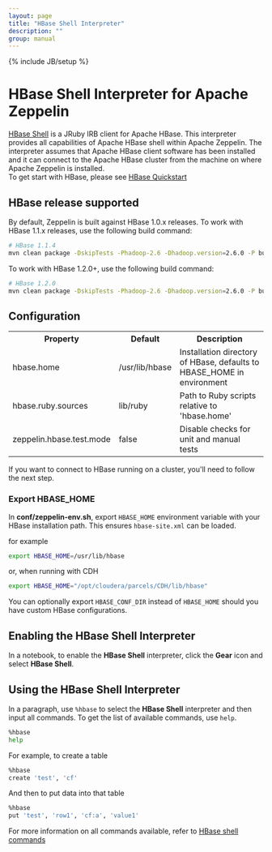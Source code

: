 ```yaml
---
layout: page
title: "HBase Shell Interpreter"
description: ""
group: manual
---
```

{% include JB/setup %}

# HBase Shell Interpreter for Apache Zeppelin

<div id="toc"></div>

[HBase Shell](http://hbase.apache.org/book.html#shell) is a JRuby IRB client for Apache HBase. This interpreter provides all capabilities of Apache HBase shell within Apache Zeppelin. The interpreter assumes that Apache HBase client software has been installed and it can connect to the Apache HBase cluster from the machine on where Apache Zeppelin is installed.  
To get start with HBase, please see [HBase Quickstart](https://hbase.apache.org/book.html#quickstart)

## HBase release supported
By default, Zeppelin is built against HBase 1.0.x releases. To work with HBase 1.1.x releases, use the following build command:
```bash
# HBase 1.1.4
mvn clean package -DskipTests -Phadoop-2.6 -Dhadoop.version=2.6.0 -P build-distr -Dhbase.hbase.version=1.1.4 -Dhbase.hadoop.version=2.6.0
```
To work with HBase 1.2.0+, use the following build command:

```bash
# HBase 1.2.0
mvn clean package -DskipTests -Phadoop-2.6 -Dhadoop.version=2.6.0 -P build-distr -Dhbase.hbase.version=1.2.0 -Dhbase.hadoop.version=2.6.0
```

## Configuration

<table class="table-configuration">
  <tr>
    <th>Property</th>
    <th>Default</th>
    <th>Description</th>
  </tr>
  <tr>
    <td>hbase.home</td>
    <td>/usr/lib/hbase</td>
    <td>Installation directory of HBase, defaults to HBASE_HOME in environment</td>
  </tr>
  <tr>
    <td>hbase.ruby.sources</td>
    <td>lib/ruby</td>
    <td>Path to Ruby scripts relative to 'hbase.home'</td>
  </tr>
  <tr>
    <td>zeppelin.hbase.test.mode</td>
    <td>false</td>
    <td>Disable checks for unit and manual tests</td>
  </tr>
</table>

If you want to connect to HBase running on a cluster, you'll need to follow the next step.

### Export HBASE_HOME
In **conf/zeppelin-env.sh**, export `HBASE_HOME` environment variable with your HBase installation path. This ensures `hbase-site.xml` can be loaded.

for example

```bash
export HBASE_HOME=/usr/lib/hbase
```

or, when running with CDH

```bash
export HBASE_HOME="/opt/cloudera/parcels/CDH/lib/hbase"
```

You can optionally export `HBASE_CONF_DIR` instead of `HBASE_HOME` should you have custom HBase configurations.

## Enabling the HBase Shell Interpreter

In a notebook, to enable the **HBase Shell** interpreter, click the **Gear** icon and select **HBase Shell**.

## Using the HBase Shell Interpreter

In a paragraph, use `%hbase` to select the **HBase Shell** interpreter and then input all commands. To get the list of available commands, use `help`.

```bash
%hbase
help
```

For example, to create a table

```bash
%hbase
create 'test', 'cf'
```

And then to put data into that table

```bash
%hbase
put 'test', 'row1', 'cf:a', 'value1'
```

For more information on all commands available, refer to [HBase shell commands](https://learnhbase.wordpress.com/2013/03/02/hbase-shell-commands/)
